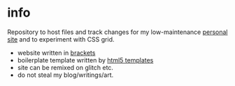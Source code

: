 # info
Repository to host files and track changes for my low-maintenance [personal site](https://coventine.glitch.me) and to experiment with CSS grid.
- website written in [brackets](https://brackets.io)
- boilerplate template written by [html5 templates](https://html5-templates.com/)
- site can be remixed on glitch etc.
- do not steal my blog/writings/art.
